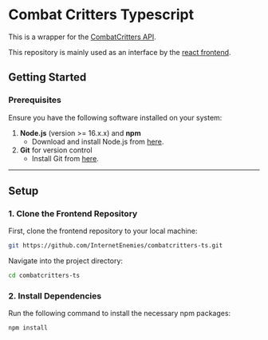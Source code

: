 # Combat Critters Typescript
This is a wrapper for the [CombatCritters API](https://github.com/InternetEnemies/CombatCritters).

This repository is mainly used as an interface by the [react frontend](https://github.com/InternetEnemies/combatcritters-react).

## Getting Started

### Prerequisites

Ensure you have the following software installed on your system:

1. **Node.js** (version >= 16.x.x) and **npm**
   - Download and install Node.js from [here](https://nodejs.org/en/download/).
2. **Git** for version control
   - Install Git from [here](https://git-scm.com/downloads).

---

## Setup

### 1. Clone the Frontend Repository

First, clone the frontend repository to your local machine:

```bash
git https://github.com/InternetEnemies/combatcritters-ts.git
```

Navigate into the project directory:

```bash
cd combatcritters-ts
```

### 2. Install Dependencies

Run the following command to install the necessary npm packages:

```bash
npm install
```